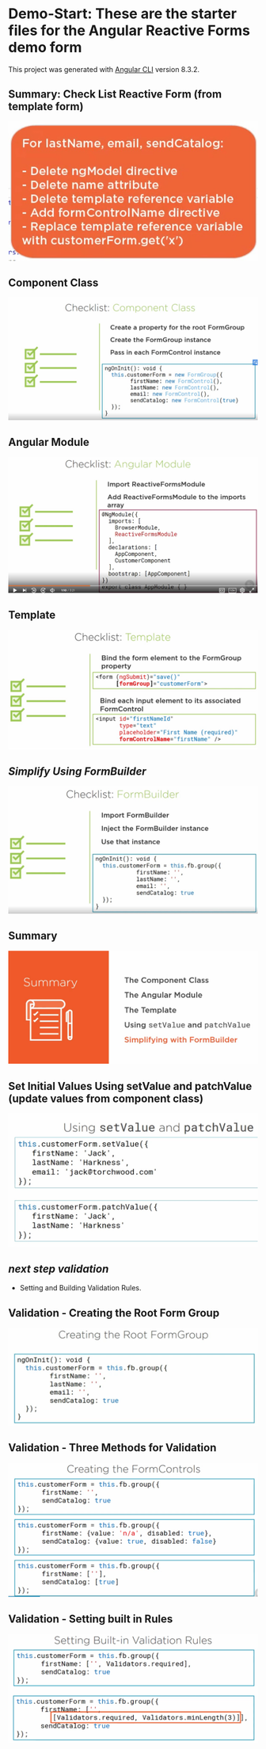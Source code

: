 # Demo-Start: These are the starter files for the Angular Reactive Forms demo form

This project was generated with [Angular CLI](https://github.com/angular/angular-cli) version 8.3.2.

## Summary: Check List Reactive Form (from template form)

![Check List Reactive Form](src/images/AngularReactiveFormChecks.jpg?raw=true)

## Component Class

![Check List Reactive Form](src/images/CheckListReactiveForms1.jpg?raw=true)

## Angular Module

![Check List Reactive Form](src/images/CheckListReactiveForms3.jpg?raw=true)

## Template

![Check List Reactive Form](src/images/CheckListReactiveForms4.jpg?raw=true)

## *Simplify Using FormBuilder*

![Check List Reactive Form](src/images/CheckListReactiveForms2.jpg?raw=true)

## Summary

![Check List Reactive Form](src/images/CheckListReactiveFormsSummary.jpg?raw=true)

## Set Initial Values Using setValue and patchValue (update values from component class)

![Check List Reactive Form](src/images/setValuepatchValue.jpg?raw=true)

## *next step validation*

* Setting and Building Validation Rules.

## Validation - Creating the Root Form Group

![Check List Reactive Form](src/images/CreatingRootFormGroup.png?raw=true)

## Validation - Three Methods for Validation

![Check List Reactive Form](src/images/Validation3methods.png?raw=true)

## Validation - Setting built in Rules

![Check List Reactive Form](src/images/SettingBuiltInRules.png?raw=true)
